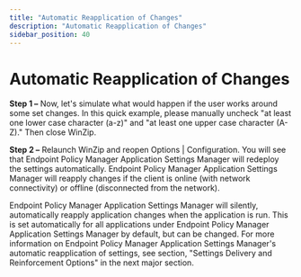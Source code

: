 ```yaml
---
title: "Automatic Reapplication of Changes"
description: "Automatic Reapplication of Changes"
sidebar_position: 40
---
```


# Automatic Reapplication of Changes

**Step 1 –** Now, let's simulate what would happen if the user works around some set changes. In
this quick example, please manually uncheck "at least one lower case character (a-z)" and "at least
one upper case character (A-Z)." Then close WinZip.

**Step 2 –** Relaunch WinZip and reopen Options | Configuration. You will see that Endpoint Policy
Manager Application Settings Manager will redeploy the settings automatically. Endpoint Policy
Manager Application Settings Manager will reapply changes if the client is online (with network
connectivity) or offline (disconnected from the network).

Endpoint Policy Manager Application Settings Manager will silently, automatically reapply
application changes when the application is run. This is set automatically for all applications
under Endpoint Policy Manager Application Settings Manager by default, but can be changed. For more
information on Endpoint Policy Manager Application Settings Manager's automatic reapplication of
settings, see section, "Settings Delivery and Reinforcement Options" in the next major section.
